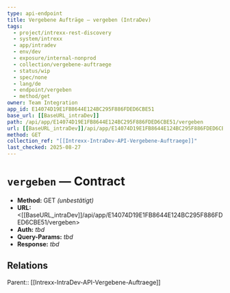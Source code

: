 ```yaml
---
type: api-endpoint
title: Vergebene Aufträge — vergeben (IntraDev)
tags:
  - project/intrexx-rest-discovery
  - system/intrexx
  - app/intradev
  - env/dev
  - exposure/internal-nonprod
  - collection/vergebene-auftraege
  - status/wip
  - spec/none
  - lang/de
  - endpoint/vergeben
  - method/get
owner: Team Integration
app_id: E14074D19E1FB8644E124BC295F886FDED6CBE51
base_url: [[BaseURL_intraDev]]
path: /api/app/E14074D19E1FB8644E124BC295F886FDED6CBE51/vergeben
url: [[BaseURL_intraDev]]/api/app/E14074D19E1FB8644E124BC295F886FDED6CBE51/vergeben
method: GET
collection_ref: "[[Intrexx-IntraDev-API-Vergebene-Auftraege]]"
last_checked: 2025-08-27
---
```


# `vergeben` — Contract
- **Method:** GET *(unbestätigt)*
- **URL:** <[[BaseURL_intraDev]]/api/app/E14074D19E1FB8644E124BC295F886FDED6CBE51/vergeben>
- **Auth:** _tbd_
- **Query-Params:** _tbd_
- **Response:** _tbd_

## Relations
Parent:: [[Intrexx-IntraDev-API-Vergebene-Auftraege]]
